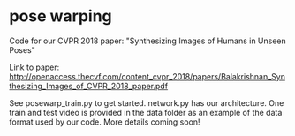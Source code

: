 # pose warping

Code for our CVPR 2018 paper: "Synthesizing Images of Humans in Unseen Poses"

Link to paper: http://openaccess.thecvf.com/content_cvpr_2018/papers/Balakrishnan_Synthesizing_Images_of_CVPR_2018_paper.pdf

See posewarp_train.py to get started. network.py has our architecture. One train and test video is provided in the data folder
as an example of the data format used by our code. More details coming soon!
